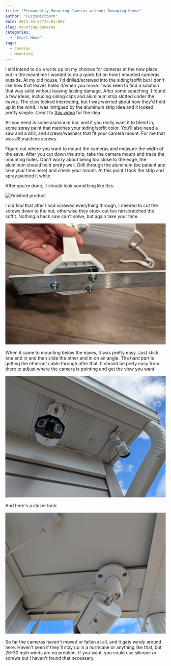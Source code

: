 ```yaml
---
title: "Permanently Mounting Cameras without Damaging House"
author: "FuzzyMistborn"
date: 2023-03-07T23:01:00Z
slug: mounting-cameras
categories:
  - "Smart Home"
tags:
  - Cameras
  - Mounting
---
```


I still intend to do a write up on my choices for cameras at the new place, but in the meantime I wanted to do a quick bit on how I mounted cameras outside.  At my old house, I'd drilled/screwed into the siding/soffit but I don't like how that leaves holes if/when you move.  I was keen to find a solution that was solid without leaving lasting damage.  After some searching, I found a few ideas, including siding clips and aluminum strip slotted under the eaves.  The clips looked interesting, but I was worried about how they'd hold up in the wind.  I was intrigued by the aluminum strip idea and it looked pretty simple.  Credit to [this video](https://www.youtube.com/watch?v=UjWkB0UZM1M) for the idea.

All you need is some aluminum bar, and if you really want it to blend in, some spray paint that matches your siding/soffit color.  You'll also need a saw and a drill, and screws/washers that fit your camera mount.  For me that was #8 machine screws.

Figure out where you want to mount the cameras and measure the width of the eave.  After you cut down the strip, take the camera mount and trace the mounting holes.  Don't worry about being too close to the edge, the aluminum should hold pretty well.  Drill through the aluminum (be patient and take your time here) and check your mount.  At this point I took the strip and spray painted it white.

After you're done, it should look something like this:

![Finished product](finished_product.jpg)

I did find that after I had screwed everything through, I needed to cut the screws down to the nut, otherwise they stuck out too far/scratched the soffit.  Nothing a hack saw can't solve, but again take your time.

![I hate to cut the screws down a bit](finished_product2.jpg)

When it came to mounting below the eaves, it was pretty easy.  Just stick one end in and then slide the other end in on an angle.  The hard part is getting the ethernet cable through after that.  It should be prety easy from there to adjust where the camera is pointing and get the view you want.

![Mounted under roof](exterior_mount1.jpg)

And here's a closer look:

![Closer shot](exterior_mount2.jpg)

So far the cameras haven't moved or fallen at all, and it gets *windy* around here.  Haven't seen if they'll stay up in a hurricane or anything like that, but 20-30 mph winds are no problem.  If you want, you could use silicone or screws but I haven't found that necessary.
